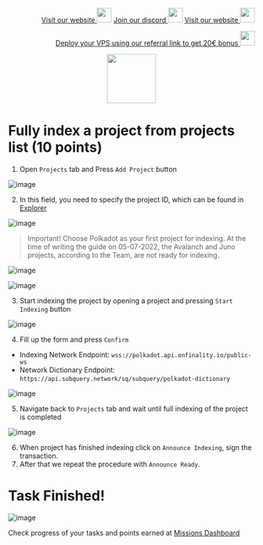 <p style="font-size:14px" align="right">
<a href="https://kjnodes.com/" target="_blank">Visit our website <img src="https://user-images.githubusercontent.com/50621007/168689709-7e537ca6-b6b8-4adc-9bd0-186ea4ea4aed.png" width="30"/></a>
<a href="https://discord.gg/EY35ZzXY" target="_blank">Join our discord <img src="https://user-images.githubusercontent.com/50621007/176236430-53b0f4de-41ff-41f7-92a1-4233890a90c8.png" width="30"/></a>
<a href="https://kjnodes.com/" target="_blank">Visit our website <img src="https://user-images.githubusercontent.com/50621007/168689709-7e537ca6-b6b8-4adc-9bd0-186ea4ea4aed.png" width="30"/></a>
</p>

<p style="font-size:14px" align="right">
<a href="https://hetzner.cloud/?ref=y8pQKS2nNy7i" target="_blank">Deploy your VPS using our referral link to get 20€ bonus <img src="https://user-images.githubusercontent.com/50621007/174612278-11716b2a-d662-487e-8085-3686278dd869.png" width="30"/></a>
</p>

<p align="center">
  <img height="100" height="auto" src="https://user-images.githubusercontent.com/50621007/177323789-e6be59ae-0dfa-4e86-b3a8-028a4f0c465c.png">
</p>

# Fully index a project from projects list (10 points)
1. Open `Projects` tab and Press `Add Project` button

![image](https://user-images.githubusercontent.com/50621007/177352127-5afb3cc1-5c92-4126-8b95-665be3f074ea.png)

2. In this field, you need to specify the project ID, which can be found in [Explorer](https://frontier.subquery.network/explorer)

![image](https://user-images.githubusercontent.com/50621007/177354045-5a0b5980-d88b-4e2e-842e-3c7042e8b24a.png)

> Important! Choose Polkadot as your first project for indexing. At the time of writing the guide on 05-07-2022, the Avalanch and Juno projects, according to the Team, are not ready for indexing.

![image](https://user-images.githubusercontent.com/50621007/177353894-fca3ec3f-4b0d-4d28-95ab-58e091537a56.png)

![image](https://user-images.githubusercontent.com/50621007/177353963-90095c34-80a0-433e-b696-a772fb52f7fb.png)

3. Start indexing the project by opening a project and pressing `Start Indexing` button

![image](https://user-images.githubusercontent.com/50621007/177354616-d2858395-7101-4aa5-930f-e8803e188b13.png)

4. Fill up the form and press `Confirm`
- Indexing Network Endpoint: `wss://polkadot.api.onfinality.io/public-ws`
- Network Dictionary Endpoint: `https://api.subquery.network/sq/subquery/polkadot-dictionary`

![image](https://user-images.githubusercontent.com/50621007/177356028-c053042d-a7b7-4767-b681-037bbb5b4afc.png)

5. Navigate back to `Projects` tab and wait until full indexing of the project is completed

![image](https://user-images.githubusercontent.com/50621007/177358444-e8974100-87f8-4965-9c7a-be6246f9191c.png)

6. When project has finished indexing click on `Announce Indexing`, sign the transaction. 
7. After that we repeat the procedure with `Announce Ready`.

# Task Finished!

![image](https://user-images.githubusercontent.com/50621007/177359002-f24e96fd-03f1-4772-a3d2-4ece7e5ac6df.png)

Check progress of your tasks and points earned at [Missions Dashboard](https://frontier.subquery.network/missions/my-missions)